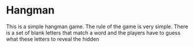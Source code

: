 # Hangman

This is a simple hangman game. The rule of the game is very simple. There is a set of blank letters that match a word and the players have to guess what these letters to reveal the hidden
